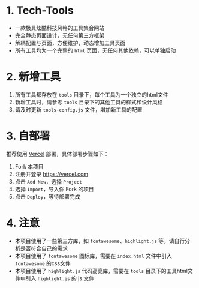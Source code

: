 # 1. Tech-Tools

- 一款极具炫酷科技风格的工具集合网站
- 完全静态页面设计，无任何第三方框架
- 解耦配置与页面，方便维护，动态增加工具页面
- 所有工具均为一个完整的 `html` 页面，无任何其他依赖，可以单独启动

# 2. 新增工具

1. 所有工具都存放在 `tools` 目录下，每个工具为一个独立的html文件
2. 新增工具时，请参考 `tools` 目录下的其他工具的样式和设计风格
3. 请及时更新 `tools-config.js` 文件，增加新工具的配置

# 3. 自部署

推荐使用 [Vercel](https://vercel.com) 部署，具体部署步骤如下：

1. Fork 本项目
2. 注册并登录 https://vercel.com
3. 点击 `Add New`，选择 `Project`
4. 选择 `Import`，导入你 Fork 的项目
5. 点击 `Deploy`，等待部署完成

# 4. 注意

- 本项目使用了一些第三方库，如 `fontawesome`、`highlight.js` 等，请自行分析是否符合自己的需求
- 本项目使用了 `fontawesome` 图标库，需要在 `index.html` 文件中引入 `fontawesome` 的css文件
- 本项目使用了 `highlight.js` 代码高亮库，需要在 `tools` 目录下的工具html文件中引入 `highlight.js` 的 js 文件